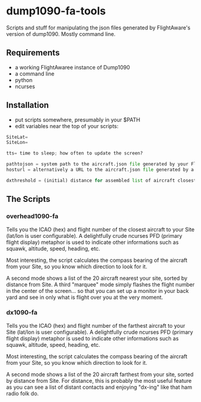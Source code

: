 # dump1090-fa-tools
Scripts and stuff for manipulating the json files generated by FlightAware's version of dump1090. Mostly command line.

## Requirements
- a working FlightAwaree instance of Dump1090
- a command line
- python
- ncurses

## Installation
- put scripts somewhere, presumably in your $PATH
- edit variables near the top of your scripts:

```python
SiteLat=
SiteLon=

tts= time to sleep; how often to update the screen?

pathtojson = system path to the aircraft.json file generated by your FlightAware version of Dump1090
hosturl = alternatively a URL to the aircraft.json file generated by a FlightAware version of Dump1090 (be nice, don't steal people's aircraft.json without asking)

dxthreshold = (initial) distance for assembled list of aircraft closest/nearest to your Site
```

## The Scripts

### overhead1090-fa
Tells you the ICAO (hex) and flight number of the closest aircraft to your Site (lat/lon is user configurable). A delightfully crude ncurses PFD (primary flight display) metaphor is used to indicate other informations such as squawk, altitude, speed, heading, etc.

Most interesting, the script calculates the compass bearing of the aircraft from your Site, so you know which direction to look for it.

A second mode shows a list of the 20 aircraft nearest your site, sorted by distance from Site.
A third "marquee" mode simply flashes the flight number in the center of the screen... so that you can set up a monitor in your back yard and see in only what is flight over you at the very moment.

### dx1090-fa
Tells you the ICAO (hex) and flight number of the farthest aircraft to your Site (lat/lon is user configurable). A delightfully crude ncurses PFD (primary flight display) metaphor is used to indicate other informations such as squawk, altitude, speed, heading, etc.

Most interesting, the script calculates the compass bearing of the aircraft from your Site, so you know which direction to look for it.

A second mode shows a list of the 20 aircraft farthest from your site, sorted by distance from Site. For distance, this is probably the most useful feature as you can see a list of distant contacts and enjoying "dx-ing" like that ham radio folk do.
